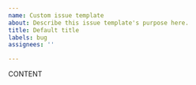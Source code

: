 ```yaml
---
name: Custom issue template
about: Describe this issue template's purpose here.
title: Default title
labels: bug
assignees: ''

---
```


CONTENT
